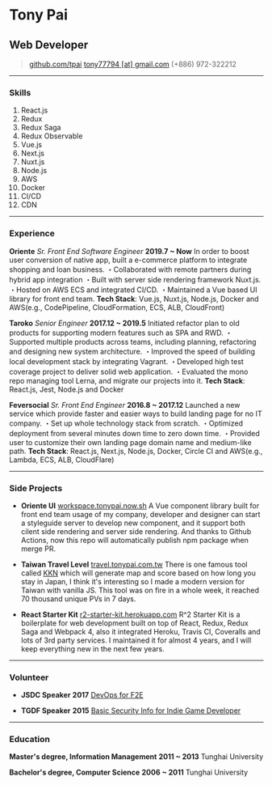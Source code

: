 # Tony Pai
## Web Developer

> [github.com/tpai](https://github.com/tpai)
> [tony77794 [at] gmail.com](mailto:tony77794@gmail.com)
> (+886) 972-322212

------

### Skills

1. React.js
1. Redux
1. Redux Saga
1. Redux Observable
1. Vue.js
1. Next.js
1. Nuxt.js
1. Node.js
1. AWS
1. Docker
1. CI/CD
1. CDN

------

### Experience

**Oriente** *Sr. Front End Software Engineer* __2019.7 ~ Now__
    In order to boost user conversion of native app, built a e-commerce platform to integrate shopping and loan business.
    ・Collaborated with remote partners during hybrid app integration
    ・Built with server side rendering framework Nuxt.js.
    ・Hosted on AWS ECS and integrated CI/CD.
    ・Maintained a Vue based UI library for front end team.
    **Tech Stack**: Vue.js, Nuxt.js, Node.js, Docker and AWS(e.g., CodePipeline, CloudFormation, ECS, ALB, CloudFront)

**Taroko** *Senior Engineer* __2017.12 ~ 2019.5__
    Initiated refactor plan to old products for supporting modern features such as SPA and RWD.
    ・Supported multiple products across teams, including planning, refactoring and designing new system architecture.
    ・Improved the speed of building local development stack by integrating Vagrant.
    ・Developed high test coverage project to deliver solid web application.
    ・Evaluated the mono repo managing tool Lerna, and migrate our projects into it.
    **Tech Stack**: React.js, Jest, Node.js and Docker

**Feversocial** *Sr. Front End Engineer* __2016.8 ~ 2017.12__
    Launched a new service which provide faster and easier ways to build landing page for no IT company.
    ・Set up whole technology stack from scratch.
    ・Optimized deployment from several minutes down time to zero down time.
    ・Provided user to customize their own landing page domain name and medium-like path.
    **Tech Stack**: React.js, Next.js, Node.js, Docker, Circle CI and AWS(e.g., Lambda, ECS, ALB, CloudFlare)

------

### Side Projects

* **Oriente UI**
    [workspace.tonypai.now.sh](https://workspace.tonypai.now.sh/)
    A Vue component library built for front end team usage of my company, developer and designer can start a styleguide server to develop new component, and it support both cilent side rendering and server side rendering. And thanks to Github Actions, now this repo will automatically publish npm package when merge PR.

* **Taiwan Travel Level**
    [travel.tonypai.com.tw](https://travel.tonypai.com.tw)
    There is one famous tool called [KKN](https://uub.jp/kkn/) which will generate map and score based on how long you stay in Japan, I think it's interesting so I made a modern version for Taiwan with vanilla JS. This tool was on fire in a whole week, it reached 70 thousand unique PVs in 7 days.

* **React Starter Kit**
    [r2-starter-kit.herokuapp.com](https://r2-starter-kit.herokuapp.com/)
    R^2 Starter Kit is a boilerplate for web development built on top of React, Redux, Redux Saga and Webpack 4, also it integrated Heroku, Travis CI, Coveralls and lots of 3rd party services. I maintained it for almost 4 years, and I will keep everything new in the next few years.

------

### Volunteer

* **JSDC Speaker** __2017__
    [DevOps for F2E](https://slides.com/tonypai/devops-for-f2e)

* **TGDF Speaker** __2015__
    [Basic Security Info for Indie Game Developer](https://slides.com/tonypai/tgdf2015-unityapksecurity)

------

### Education

**Master's degree, Information Management** __2011 ~ 2013__
    Tunghai University

**Bachelor's degree, Computer Science** __2006 ~ 2011__
    Tunghai University
